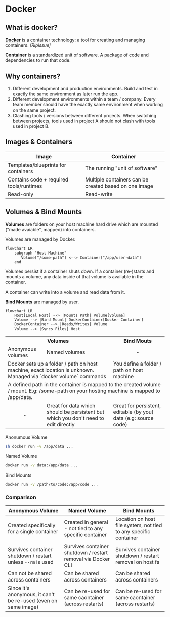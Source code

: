# Docker

## What is docker?

**[Docker]** is a container technology: a tool for creating and managing containers. _[Ripissue]_

**Container** is a standardized unit of software. A package of code and dependencies to run that code.

## Why containers?

1. Different development and production environments. Build and test in exactly the same environment as later run the app.
2. Different development environments within a team / company. Every team member should have the exactly same environment when working on the same project.
3. Clashing tools / versions between different projects. When switching between projects, tools used in project A should not clash with tools used in project B.

## Images & Containers

| <div align="center">**Image**<div>      | <div align="center">**Container**</div>               |
| :-------------------------------------- | :---------------------------------------------------- |
| Templates/blueprints for containers     | The running "unit of software"                        |
| Contains code + required tools/runtimes | Multiple containers can be created based on one image |
| Read-only                               | Read-write                                            |

## Volumes & Bind Mounts

**Volumes** are folders on your host machine hard drive which are mounted ("made avaiable", mapped) into containers.

Volumes are managed by Docker.

```mermaid
flowchart LR
    subgraph "Host Machine"
       Volume["/some-path"] <--> Container["/app/user-data"]
    end

```

Volumes persist if a container shuts down. If a container (re-)starts and mounts a volume, any data inside of that volume is available in the container.

A container can write into a volume and read data from it.

**Bind Mounts** are managed by user.

```mermaid
flowchart LR
    Host[Local Host] --> |Mounts Path| Volume[Volume]
    Volume --> |Bind Mount| DockerContainer[Docker Container]
    DockerContainer --> |Reads/Writes| Volume
    Volume --> |Syncs Files| Host
```

<table>
    <tr>
        <th style="text-align: center" colspan="2">Volumes</th>
        <th style="text-align: center">Bind Mouts</th>
    </tr>
    <tr>
        <td>Anonymous volumes</td>
        <td>Named volumes</td>
        <td style="text-align: center">-</td>
    </tr>
    <tr>
        <td colspan="2">
            Docker sets up a folder / path on host machine, exact location is unknown. Managed via `docker volume` commands
        </td>
        <td>You define a folder / path on host machine</td>
    </tr>
        <tr>
        <td colspan="3">
            A defined path in the container is mapped to the created volume / mount. E.g: /some-path on your hosting machine is mapped to /app/data.
        </td>
    </tr>
    <tr>
        <td style="text-align: center">-</td>
        <td>Great for data which should be persistent but which you don't need to edit directly</td>
        <td>Great for persistent, editable (by you) data (e.g: source code)</td>
    </tr>

</table>

Anonumous Volume

```sh
sh docker run -v /app/data ...
```

Named Volume

```sh
docker run -v data:/app/data ...
```

Bind Mounts

```sh
docker run -v /path/to/code:/app/code ...
```

### Comparison

| **Anonymous Volume**                                           | **Named Volume**                                             | **Bind Mounts**                                                  |
| -------------------------------------------------------------- | ------------------------------------------------------------ | ---------------------------------------------------------------- |
| Created specifically for a single container                    | Created in general - not tied to any specific container      | Location on host file system, not tied to any specific container |
| Survives container shutdown / restart unless `--rm` is used    | Survives container shutdown / restart removal via Docker CLI | Survives container shutdown / restart removal on host fs         |
| Can not be shared across containers                            | Can be shared across containers                              | Can be shared across containers                                  |
| Since it's anonymous, it can't be re-used (even on same image) | Can be re-used for same caontainer (across restarts)         | Can be re-used for same caontainer (across restarts)             |

[Docker]: https://www.docker.com/ "Docker website"
